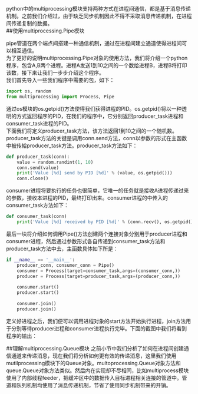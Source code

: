 python中的multiprocessing模块支持两种方式在进程间通信，都是基于消息传递机制。之前我们介绍过，由于缺乏同步机制因此不得不采取消息传递机制，在进程间传递复制的数据。    
##使用multiprocessing.Pipe模块    

pipe管道在两个端点间搭建一种通信机制，通过在进程间建立通道使得进程间可以相互通信。      
为了更好的说明multiprocessing.Pipe对象的使用方法，我们将介绍一个python程序，包含A,B两个进程。进程A发送1到10之间的一个数给进程B，进程B将打印该数，接下来让我们一步步介绍这个程序。    
我们首先导入一些我们程序中需要的包，如下：     
```python
import os, random
from multiprocessing import Process, Pipe
```

通过os模块的os.getpid()方法使得我们获得进程的PID。os.getpid()将以一种透明的方式返回程序的PID，在我们的程序中，它分别返回producer\_task进程和consumer\_task进程的PID。    
下面我们将定义producer\_task方法，该方法返回1到10之间的一个随机数。producer\_task方法的关键是调用conn.send方法，conn以参数的形式在主函数中被传給producer\_task方法。producer\_task方法如下：    
```python
def producer_task(conn):
    value = random.randint(1, 10)
    conn.send(value)
    print('Value [%d] send by PID [%d]' % (value, os.getpid()))
    conn.close()
```
consumer进程将要执行的任务也很简单，它唯一的任务就是接收A进程传递过来的参数，接收本进程的PID，最终打印出来。consumer进程的中传入的consumer_task方法如下：    
```python
def consumer_task(conn)
    print('Value [%d] received by PID [%d]' % (conn.recv(), os.getpid()))
```

最后一块将介绍如何调用Pipe()方法创建两个连接对象分别用于producer进程和consumer进程，然后通过参数形式各自传递到consumer\_task方法和producer\_task方法中去，主函数具体如下所是：
```python
if __name__ == '__main__':
    producer_conn, consumer_conn = Pipe()
    consumer = Process(target=consumer_task,args=(consumer_conn,))
    producer = Process(target=producer_task,args=(producer_conn,))
                                                                                 
    consumer.start()
    producer.start()
                                                                                 
    consumer.join()
    producer.join()
```
定义好进程之后，我们便可以调用进程对象的start方法开始执行进程，join方法用于分别等待producer进程和consumer进程执行完毕。下面的截图中我们将看到程序的输出：

##理解multiprocessing.Queue模块
之前小节中我们分析了如何在进程间创建通信通道来传递消息，现在我们将分析如何更有效的传递消息，这里我们使用mutilprocessing模块下的Queue对象。multoprocessing.Queue对象方法和queue.Queue对象方法类似。然后内在实现却不尽相同，比如multiprocess模块使用了内部线程feeder，把缓冲区中的数据传入目标进程相关连接的管道中。管道和队列机制均使用了消息传递机制，节省了使用同步机制带来的开销。
